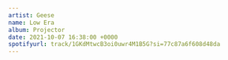 ```yaml
---
artist: Geese
name: Low Era
album: Projector
date: 2021-10-07 16:38:00 +0000
spotifyurl: track/1GKdMtwcB3oi0uwr4M1B5G?si=77c87a6f608d48da
---
```

